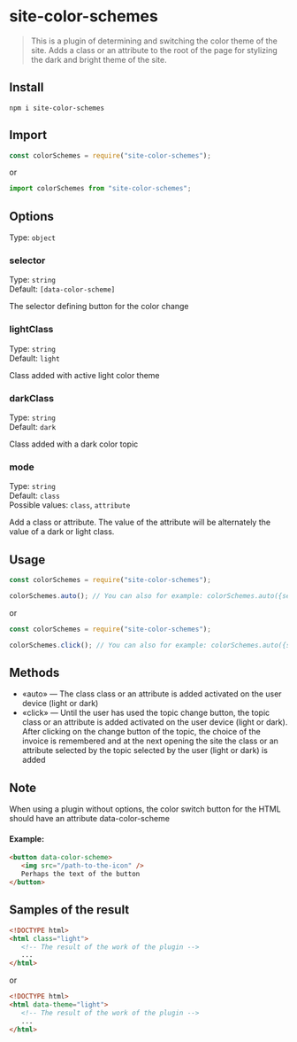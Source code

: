 # site-color-schemes

> This is a plugin of determining and switching the color theme of the site. Adds a class or an attribute to the root of the page for stylizing the dark and bright theme of the site.

## Install

```shell
npm i site-color-schemes
```

## Import

```javascript
const colorSchemes = require("site-color-schemes");
```

or

```javascript
import colorSchemes from "site-color-schemes";
```

## Options

Type: `object`

### selector

Type: `string`<br>
Default: `[data-color-scheme]`<br>

The selector defining button for the color change

### lightClass

Type: `string`<br>
Default: `light`

Class added with active light color theme

### darkClass

Type: `string`<br>
Default: `dark`

Class added with a dark color topic

### mode

Type: `string`<br>
Default: `class`<br>
Possible values: `class`, `attribute`

Add a class or attribute. The value of the attribute will be alternately the value of a dark or light class.

## Usage

```javascript
const colorSchemes = require("site-color-schemes");

colorSchemes.auto(); // You can also for example: colorSchemes.auto({selector: ".class", lightClass: "myLighyClass", darkClass: "myDarkClass", mode: "class"}});
```

or

```javascript
const colorSchemes = require("site-color-schemes");

colorSchemes.click(); // You can also for example: colorSchemes.auto({selector: "#id", lightClass: "myLighyClass", darkClass: "myDarkClass", mode: "attribute"}});
```

## Methods

-  «auto» — The class class or an attribute is added activated on the user device (light or dark)
-  «click» — Until the user has used the topic change button, the topic class or an attribute is added activated on the user device (light or dark). After clicking on the change button of the topic, the choice of the invoice is remembered and at the next opening the site the class or an attribute selected by the topic selected by the user (light or dark) is added

## Note

When using a plugin without options, the color switch button for the HTML should have an attribute data-color-scheme

#### Example:

```html
<button data-color-scheme>
   <img src="/path-to-the-icon" />
   Perhaps the text of the button
</button>
```

## Samples of the result

```html
<!DOCTYPE html>
<html class="light">
   <!-- The result of the work of the plugin -->
   ...
</html>
```

or

```html
<!DOCTYPE html>
<html data-theme="light">
   <!-- The result of the work of the plugin -->
   ...
</html>
```

